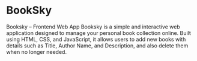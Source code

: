 # BookSky
Booksky – Frontend Web App Booksky is a simple and interactive web application designed to manage your personal book collection online. Built using HTML, CSS, and JavaScript, it allows users to add new books with details such as Title, Author Name, and Description, and also delete them when no longer needed.

